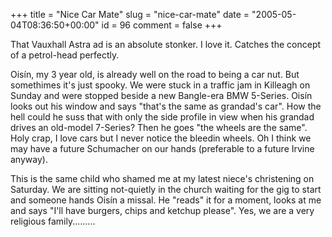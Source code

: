 +++
title = "Nice Car Mate"
slug = "nice-car-mate"
date = "2005-05-04T08:36:50+00:00"
id = 96
comment = false
+++

That Vauxhall Astra ad is an absolute stonker. I love it. Catches the concept of a petrol-head perfectly.

Ois&iacute;n, my 3 year old, is already well on the road to being a car nut. But somethimes it's just spooky. We were stuck in a traffic jam in Killeagh on Sunday and were stopped beside a new Bangle-era BMW 5-Series. Ois&iacute;n looks out his window and says "that's the same as grandad's car". How the hell could he suss that with only the side profile in view when his grandad drives an old-model 7-Series? Then he goes "the wheels are the same". Holy crap, I love cars but I never notice the bleedin wheels. Oh I think we may have a future Schumacher on our hands (preferable to a future Irvine anyway).

This is the same child who shamed me at my latest niece's christening on Saturday. We are sitting not-quietly in the church waiting for the gig to start and someone hands Ois&iacute;n a missal. He "reads" it for a moment, looks at me and says "I'll have burgers, chips and ketchup please". Yes, we are a very religious family.........


